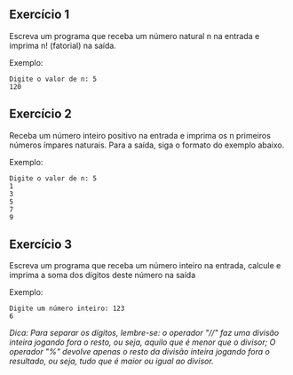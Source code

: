 ## Exercício 1

Escreva um programa que receba um número natural n na entrada e imprima n! (fatorial) na saída.

Exemplo:

```
Digite o valor de n: 5
120

```
## Exercício 2

Receba um número inteiro positivo na entrada e imprima os n primeiros números ímpares naturais. Para a saída, siga o formato do exemplo abaixo.

Exemplo:

```
Digite o valor de n: 5
1
3
5
7
9
```

## Exercício 3

Escreva um programa que receba um número inteiro na entrada, calcule e imprima a soma dos dígitos deste número na saída

Exemplo:
```
Digite um número inteiro: 123
6
```
*Dica: Para separar os dígitos, lembre-se: o operador "//" faz uma divisão inteira jogando fora o resto, ou seja, aquilo que é menor que o divisor; O operador "%" devolve apenas o resto da divisão inteira jogando fora o resultado, ou seja, tudo que é maior ou igual ao divisor.*
